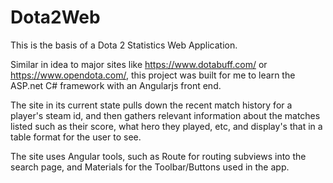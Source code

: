# Dota2Web

This is the basis of a Dota 2 Statistics Web Application.

Similar in idea to major sites like https://www.dotabuff.com/ or https://www.opendota.com/, this project was built for me to learn the ASP.net C# framework with an Angularjs front end. 

The site in its current state pulls down the recent match history for a player's steam id, and then gathers relevant information about the matches listed such as their score, what hero they played, etc, and display's that in a table format for the user to see.

The site uses Angular tools, such as Route for routing subviews into the search page, and Materials for the Toolbar/Buttons used in the app.


